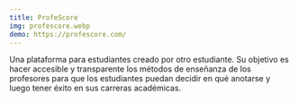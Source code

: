 ```yaml
---
title: ProfeScore
img: profescore.webp
demo: https://profescore.com/
---
```


Una plataforma para estudiantes creado por otro estudiante. Su objetivo es hacer accesible y transparente los métodos de enseñanza de los profesores para que los estudiantes puedan decidir en qué anotarse y luego tener éxito en sus carreras académicas.